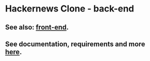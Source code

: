 # Hackernews Clone - back-end

## See also: [front-end](https://github.com/KIMB0/LSD_frontend).

## See documentation, requirements and more [here](https://github.com/KIMB0/LSD_frontend/tree/master/Documents).
